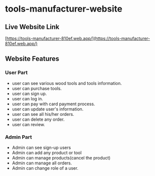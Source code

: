 # tools-manufacturer-website

## Live Website Link
 [https://tools-manufacturer-810ef.web.app/](https://tools-manufacturer-810ef.web.app/)

 ## Website Features

 ### User Part
 * user can see various wood tools and tools information.
 * user can purchase tools.
 * user can sign up.
 * user can log in.
 * user can pay with card payment process.
 * user can update user's information.
 * user can see all his/her orders.
 * user can delete any order.
 * user can review.

 ### Admin Part
 * Admin can see sign-up users
 * Admin can add any product or tool
 * Admin can manage products(cancel the product)
 * Admin can manage all orders.
 * Admin can change role of a user.
